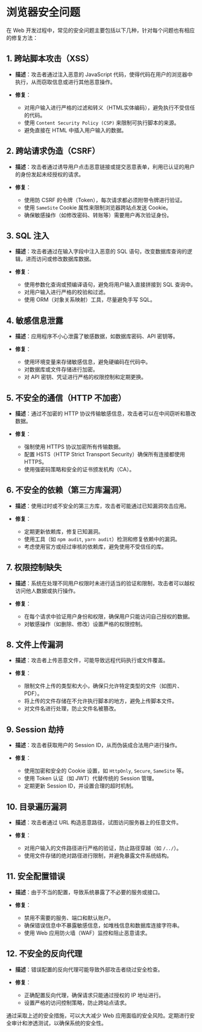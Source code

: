 # 浏览器安全问题

在 Web 开发过程中，常见的安全问题主要包括以下几种，针对每个问题也有相应的修复方法：

## 1. **跨站脚本攻击（XSS）**

* **描述**：攻击者通过注入恶意的 JavaScript 代码，使得代码在用户的浏览器中执行，从而窃取信息或进行其他恶意操作。
* **修复**：

    * 对用户输入进行严格的过滤和转义（HTML实体编码），避免执行不受信任的代码。
    * 使用 `Content Security Policy (CSP)` 来限制可执行脚本的来源。
    * 避免直接在 HTML 中插入用户输入的数据。

## 2. **跨站请求伪造（CSRF）**

* **描述**：攻击者通过诱导用户点击恶意链接或提交恶意表单，利用已认证的用户的身份发起未经授权的请求。
* **修复**：

    * 使用防 CSRF 的令牌（Token），每次请求都必须附带令牌进行验证。
    * 使用 `SameSite` Cookie 属性来限制浏览器跨站点发送 Cookie。
    * 确保敏感操作（如修改密码、转账等）需要用户再次验证身份。

## 3. **SQL 注入**

* **描述**：攻击者通过在输入字段中注入恶意的 SQL 语句，改变数据库查询的逻辑，进而访问或修改数据库数据。
* **修复**：

    * 使用参数化查询或预编译语句，避免将用户输入直接拼接到 SQL 查询中。
    * 对用户输入进行严格的校验和过滤。
    * 使用 ORM（对象关系映射）工具，尽量避免手写 SQL。

## 4. **敏感信息泄露**

* **描述**：应用程序不小心泄露了敏感数据，如数据库密码、API 密钥等。
* **修复**：

    * 使用环境变量来存储敏感信息，避免硬编码在代码中。
    * 对数据库或文件存储进行加密。
    * 对 API 密钥、凭证进行严格的权限控制和定期更换。

## 5. **不安全的通信（HTTP 不加密）**

* **描述**：通过不加密的 HTTP 协议传输敏感信息，攻击者可以在中间窃听和篡改数据。
* **修复**：

    * 强制使用 HTTPS 协议加密所有传输数据。
    * 配置 HSTS（HTTP Strict Transport Security）确保所有连接都使用 HTTPS。
    * 使用强密码策略和安全的证书颁发机构（CA）。

## 6. **不安全的依赖（第三方库漏洞）**

* **描述**：使用过时或不安全的第三方库，攻击者可能通过已知漏洞攻击应用。
* **修复**：

    * 定期更新依赖库，修复已知漏洞。
    * 使用工具（如 `npm audit`, `yarn audit`）检测和修复依赖中的漏洞。
    * 考虑使用官方或经过审核的依赖库，避免使用不受信任的库。

## 7. **权限控制缺失**

* **描述**：系统在处理不同用户权限时未进行适当的验证和限制，攻击者可以越权访问他人数据或执行操作。
* **修复**：

    * 在每个请求中验证用户身份和权限，确保用户只能访问自己授权的数据。
    * 对敏感操作（如删除、修改）设置严格的权限控制。

## 8. **文件上传漏洞**

* **描述**：攻击者上传恶意文件，可能导致远程代码执行或文件覆盖。
* **修复**：

    * 限制文件上传的类型和大小，确保只允许特定类型的文件（如图片、PDF）。
    * 将上传的文件存储在不允许执行脚本的地方，避免上传脚本文件。
    * 对文件名进行处理，防止文件名被篡改。

## 9. **Session 劫持**

* **描述**：攻击者获取用户的 Session ID，从而伪装成合法用户进行操作。
* **修复**：

    * 使用加密和安全的 Cookie 设置，如 `HttpOnly`, `Secure`, `SameSite` 等。
    * 使用 Token 认证（如 JWT）代替传统的 Session 管理。
    * 定期更新 Session ID，并设置合理的超时机制。

## 10. **目录遍历漏洞**

* **描述**：攻击者通过 URL 构造恶意路径，试图访问服务器上的任意文件。
* **修复**：

    * 对用户输入的文件路径进行严格的验证，防止路径穿越（如 `/../`）。
    * 使用文件存储的绝对路径进行限制，并避免暴露文件系统结构。

## 11. **安全配置错误**

* **描述**：由于不当的配置，导致系统暴露了不必要的服务或接口。
* **修复**：

    * 禁用不需要的服务、端口和默认账户。
    * 确保错误信息中不暴露敏感信息，如堆栈信息和数据库连接字符串。
    * 使用 Web 应用防火墙（WAF）监控和阻止恶意请求。

## 12. **不安全的反向代理**

* **描述**：错误配置的反向代理可能导致外部攻击者绕过安全检查。
* **修复**：

    * 正确配置反向代理，确保请求只能通过授权的 IP 地址进行。
    * 设置严格的访问控制策略，防止跨站点请求。

通过采取上述的安全措施，可以大大减少 Web 应用面临的安全风险。定期进行安全审计和渗透测试，以确保系统的安全性。
